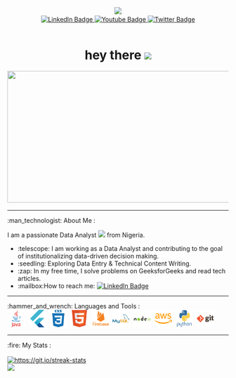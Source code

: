 <div id="header" align="center">
  <img src="https://media.giphy.com/media/M9gbBd9nbDrOTu1Mqx/giphy.gif" width="100"/>
</div>

<div id="badges" align="center">
  
  <a href="https://www.linkedin.com/in/augustine-matthew-00528b105/">
    <img src="https://img.shields.io/badge/LinkedIn-blue?style=for-the-badge&logo=linkedin&logoColor=white" alt="LinkedIn Badge"/>
  </a>
  <a href="your-youtube-URL">
    <img src="https://img.shields.io/badge/YouTube-red?style=for-the-badge&logo=youtube&logoColor=white" alt="Youtube Badge"/>
  </a>
  <a href="your-twitter-URL">
    <img src="https://img.shields.io/badge/Twitter-blue?style=for-the-badge&logo=twitter&logoColor=white" alt="Twitter Badge"/>
  </a>
  <div>
    <img src="https://komarev.com/ghpvc/?username=Nastine7311&style=flat-square&color=blue" alt=""/>
  </div>
  <h1>
  hey there
  <img src="https://media.giphy.com/media/hvRJCLFzcasrR4ia7z/giphy.gif" width="30px"/>
</h1>
</div>
<div align="center">
  <img src="https://media.giphy.com/media/dWesBcTLavkZuG35MI/giphy.gif" width="600" height="300"/>
</div>
<hr />
<div>
:man_technologist: About Me :
<p>I am a passionate Data Analyst <img src="https://media.giphy.com/media/WUlplcMpOCEmTGBtBW/giphy.gif" width="30"> from Nigeria.</p>
  <ul>
    <li> :telescope: I am working as a  Data Analyst and contributing to the goal of institutionalizing data-driven decision making.</li>
    <li> :seedling: Exploring Data Entry & Technical Content Writing.</li>
    <li> :zap: In my free time, I solve problems on GeeksforGeeks and read tech articles.</li>
    <li> :mailbox:How to reach me: <a href="https://www.linkedin.com/in/augustine-matthew-00528b105/">
    <img src="https://img.shields.io/badge/LinkedIn-blue?style=for-the-badge&logo=linkedin&logoColor=white" alt="LinkedIn Badge"/>
  </a></li>
  </ul>
  </div>
  <hr />
  :hammer_and_wrench: Languages and Tools :
  <div>
  <img src="https://github.com/devicons/devicon/blob/master/icons/java/java-original-wordmark.svg" title="Java" alt="Java" width="40" height="40"/>&nbsp;
  <img src="https://github.com/devicons/devicon/blob/master/icons/flutter/flutter-original.svg" title="Flutter" alt="Flutter" width="40" height="40"/>&nbsp;
  <img src="https://github.com/devicons/devicon/blob/master/icons/css3/css3-plain-wordmark.svg"  title="CSS3" alt="CSS" width="40" height="40"/>&nbsp;
  <img src="https://github.com/devicons/devicon/blob/master/icons/html5/html5-original.svg" title="HTML5" alt="HTML" width="40" height="40"/>&nbsp;
  <img src="https://github.com/devicons/devicon/blob/master/icons/firebase/firebase-plain-wordmark.svg" title="Firebase" alt="Firebase" width="40" height="40"/>&nbsp;
  <img src="https://github.com/devicons/devicon/blob/master/icons/mysql/mysql-original-wordmark.svg" title="MySQL"  alt="MySQL" width="40" height="40"/>&nbsp;
  <img src="https://github.com/devicons/devicon/blob/master/icons/nodejs/nodejs-original-wordmark.svg" title="NodeJS" alt="NodeJS" width="40" height="40"/>&nbsp;
  <img src="https://github.com/devicons/devicon/blob/master/icons/amazonwebservices/amazonwebservices-plain-wordmark.svg" title="AWS" alt="AWS" width="40" height="40"/>&nbsp;
  <img src="https://github.com/devicons/devicon/blob/master/icons/python/python-original-wordmark.svg" title="python" alt="py" width="40" height="40"/>&nbsp;
  <img src="https://github.com/devicons/devicon/blob/master/icons/git/git-original-wordmark.svg" title="Git" **alt="Git" width="40" height="40"/>
</div>
<hr />
<div>
:fire: My Stats :
  </div>
  <br />
  <div>
  <a href="https://github-readme-streak-stats.herokuapp.com/?user=Nastine7311">
  <img src="http://github-readme-streak-stats.herokuapp.com?user=Nastine7311&theme=gruvbox&hide_border=true&border_radius=4&date_format=M%20j%5B%2C%20Y%5D" alt="https://git.io/streak-stats"/)
    </a>
  </div>
  <div>
 <a href="https://github-readme-stats.vercel.app/api/top-langs/?username=Nastine7311&layout=compact&theme=vision-friendly-dark">
   <img src="https://github.com/anuraghazra/github-readme-stats"/)
        </a>
   </div>
